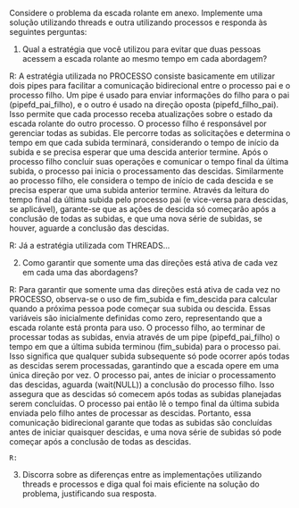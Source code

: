Considere o problema da escada rolante em anexo. Implemente uma solução utilizando threads e outra utilizando processos e responda às seguintes perguntas:

1. Qual a estratégia que você utilizou para evitar que duas pessoas acessem a escada rolante ao mesmo tempo em cada abordagem?

  R: A estratégia utilizada no PROCESSO consiste basicamente em  utilizar dois pipes para facilitar a comunicação bidirecional entre o processo pai e o processo filho. Um pipe é usado para enviar informações do filho para o pai (pipefd_pai_filho), e o outro é usado na direção oposta (pipefd_filho_pai). Isso permite que cada processo receba atualizações sobre o estado da escada rolante do outro processo. O processo filho é responsável por gerenciar todas as subidas. Ele percorre todas as solicitações e determina o tempo em que cada subida terminará, considerando o tempo de início da subida e se precisa esperar que uma descida anterior termine.
   Após o processo filho concluir suas operações e comunicar o tempo final da última subida, o processo pai inicia o processamento das descidas. Similarmente ao processo filho, ele considera o tempo de início de cada descida e se precisa esperar que uma subida anterior termine. Através da leitura do tempo final da última subida pelo processo pai (e vice-versa para descidas, se aplicável), garante-se que as ações de descida só começarão após a conclusão de todas as subidas, e que uma nova série de subidas, se houver, aguarde a conclusão das descidas.

   R: Já a estratégia utilizada com THREADS...

2. Como garantir que somente uma das direções está ativa de cada vez em cada uma das abordagens?

  R: Para garantir que somente uma das direções está ativa de cada vez no PROCESSO, observa-se o uso de fim_subida e fim_descida para calcular quando a próxima pessoa pode começar sua subida ou descida. Essas variáveis são inicialmente definidas como zero, representando que a escada rolante está pronta para uso. O processo filho, ao terminar de processar todas as subidas, envia através de um pipe (pipefd_pai_filho) o tempo em que a última subida terminou (fim_subida) para o processo pai. Isso significa que qualquer subida subsequente só pode ocorrer após todas as descidas serem processadas, garantindo que a escada opere em uma única direção por vez. O processo pai, antes de iniciar o processamento das descidas, aguarda (wait(NULL)) a conclusão do processo filho. Isso assegura que as descidas só comecem após todas as subidas planejadas serem concluídas. O processo pai então lê o tempo final da última subida enviada pelo filho antes de processar as descidas.
    Portanto, essa comunicação bidirecional garante que todas as subidas são concluídas antes de iniciar quaisquer descidas, e uma nova série de subidas só pode começar após a conclusão de todas as descidas.

    R: 


  
3. Discorra sobre as diferenças entre as implementações utilizando threads e processos e diga qual foi mais eficiente na solução do problema, justificando sua resposta.
